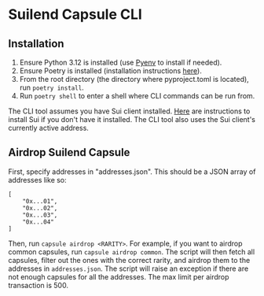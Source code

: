 # Suilend Capsule CLI

## Installation

1. Ensure Python 3.12 is installed (use [Pyenv](https://github.com/pyenv/pyenv) to install if needed).
2. Ensure Poetry is installed (installation instructions [here](https://python-poetry.org/docs/#installing-with-the-official-installer)).
3. From the root directory (the directory where pyproject.toml is located), run `poetry install`.
4. Run `poetry shell` to enter a shell where CLI commands can be run from.

The CLI tool assumes you have Sui client installed. [Here](https://docs.sui.io/guides/developer/getting-started/sui-install) are instructions to install Sui if you don't have it installed. The CLI tool also uses the Sui client's currently active address.

## Airdrop Suilend Capsule

First, specify addresses in "addresses.json". This should be a JSON array of addresses like so:

```
[
    "0x...01",
    "0x...02",
    "0x...03",
    "0x...04"
]
```

Then, run `capsule airdrop <RARITY>`. For example, if you want to airdrop common capsules, run `capsule airdrop common`. The script will then fetch all capsules, filter out the ones with the correct rarity, and airdrop them to the addresses in `addresses.json`. The script will raise an exception if there are not enough capsules for all the addresses. The max limit per airdrop transaction is 500.